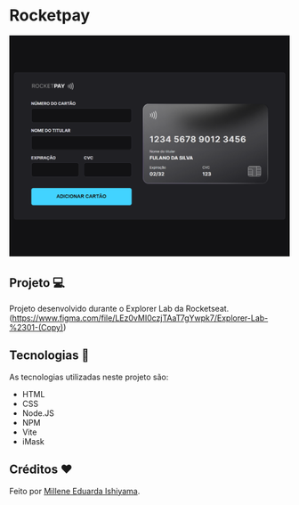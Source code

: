# Rocketpay
![preview](./preview/Rocketpay.png)

## Projeto 💻
Projeto desenvolvido durante o Explorer Lab da Rocketseat. <br>
(https://www.figma.com/file/LEz0vMI0czjTAaT7gYwpk7/Explorer-Lab-%2301-(Copy))

## Tecnologias 🚀
As tecnologias utilizadas neste projeto são:
- HTML
- CSS
- Node.JS
- NPM
- Vite
- iMask

## Créditos ❤️
Feito por [Millene Eduarda Ishiyama](https://github.com/miishiyama/).
